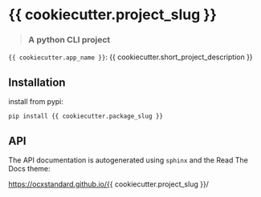 # {{ cookiecutter.project_slug }}
> ### A python CLI project

``{{ cookiecutter.app_name }}``: {{ cookiecutter.short_project_description }}

## Installation

install from pypi:
````commandline
pip install {{ cookiecutter.package_slug }}
````

## API

The API documentation is autogenerated using ``sphinx`` and the Read The Docs theme:

https://ocxstandard.github.io/{{ cookiecutter.project_slug }}/
